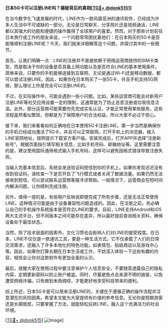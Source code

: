 **日本5G卡可以注册LINE吗？揭秘背后的真相[[TG💪+ @donk5151](https://t.me/s/donk5151)]**

在当今数字化飞速发展的时代，LINE作为一款风靡亚洲的通讯软件，已经成为许多人生活中不可或缺的一部分。无论是日常聊天、分享照片还是视频通话，LINE都以其强大的功能和便捷的操作赢得了全球用户的喜爱。然而，对于那些计划前往日本旅行或工作的朋友来说，一个问题常常困扰着他们：在日本购买的5G卡是否能够顺利注册LINE呢？今天，我们就来详细解答这个问题，并探讨其中的一些细节。

首先，让我们明确一点：LINE的注册并不直接依赖于网络运营商提供的SIM卡类型，而是取决于你的设备是否具备上网功能以及是否符合LINE的基本使用条件。简单来说，只要你的手机能够连接到互联网，无论是通过Wi-Fi还是移动数据，都可以尝试注册LINE。因此，如果你在日本购买了一张5G卡，并且手机支持5G网络，那么理论上你是完全可以注册LINE的。

不过，在实际操作中，可能会遇到一些小问题。比如，某些运营商可能会对新用户注册LINE等社交应用设置一定的限制，这通常是为了防止恶意注册或垃圾信息泛滥。此外，部分运营商可能需要你先完成实名认证，才能正常使用某些服务。这些流程虽然看似繁琐，但都是为了保障用户的合法权益，所以大家不必过于担心。

接下来，我们来看看如何正确地在日本使用5G卡注册LINE。第一步当然是确保你的手机已经成功激活了5G卡，并且可以正常联网。打开手机上的浏览器，输入LINE官网地址，按照提示下载官方客户端。安装完成后，打开APP并选择“注册新账号”。根据页面指引填写相关信息，比如手机号码、邮箱地址等。这里需要注意的是，建议使用国际通用格式输入手机号码，这样可以避免因格式错误导致注册失败。

当输入完基本信息后，系统会发送验证码短信到你的手机上。如果你发现迟迟没有收到验证码，请检查一下是否开启了飞行模式或者关闭了数据流量。如果仍然无法接收到短信，可以尝试联系运营商客服寻求帮助。一般情况下，运营商会在短时间内解决问题，让你顺利完成注册。

另外，值得一提的是，有些用户反映说即便完成了所有步骤，还是无法正常使用LINE。这种情况可能是由于设备兼容性问题造成的。因此，在注册之前，务必确认自己的手机操作系统版本是否符合LINE的要求。目前，LINE支持Android和iOS两大主流平台，但不同版本之间可能存在差异，所以最好提前查阅相关资料，确保设备处于最佳状态。

当然，除了技术层面的因素外，文化习惯也会影响人们对LINE的接受程度。在日本，LINE不仅仅是一款通讯工具，更是一种生活方式。它不仅承载了人们的日常交流需求，还融入了许多本地化的特色功能，如表情包、贴纸商店以及游戏中心等。因此，如果你打算长期在日本生活或工作，不妨深入体验一下这些有趣的内容，相信会让你对这款软件有更加全面的认识。

最后，提醒大家在使用过程中要注意保护个人信息安全。不要随意透露自己的隐私内容，定期更新密码以防止账户被盗。同时，尽量避免点击来源不明的链接，以免遭受网络诈骗。只有做到未雨绸缪，才能更好地享受科技带来的便利。

综上所述，日本5G卡是可以用来注册LINE的，关键在于遵循正确的操作流程并注意潜在的风险因素。希望本文能为大家提供有价值的参考信息。无论你是短期游客还是长期居民，只要掌握了方法，就能轻松玩转LINE，融入这个充满活力的社会环境。

[[TG💪+ @donk5151](https://t.me/s/donk5151) ![Image](https://i.postimg.cc/rwNCRYN7/Snipaste-2025-04-30-17-27-05.png)]